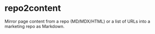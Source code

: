 # repo2content
Mirror page content from a repo (MD/MDX/HTML) or a list of URLs into a marketing repo as Markdown.

